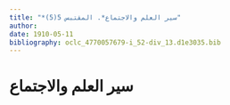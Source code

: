 ```yaml
---
title: "*سير العلم والاجتماع*. المقتبس 5(5)"
author: 
date: 1910-05-11
bibliography: oclc_4770057679-i_52-div_13.d1e3035.bib
---
```




#  سير العلم والاجتماع 

